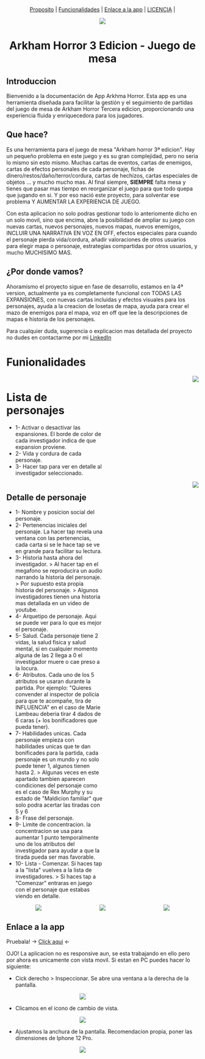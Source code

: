 <p align = "center">
  <a href= "#proposito-del-proyecto">Proposito</a> |
  <a href= "#funcionalidades">Funcionalidades</a> |
  <a href= "#enlace-a-la-app">Enlace a la app</a> |
  <a href= "#pistas">LICENCIA</a> |
</p>

<div align="center">
  <img src="/README_FILES/bannerAH.png" >
  <h1>Arkham Horror 3 Edicion - Juego de mesa</h1>
</div>

## Introduccion
Bienvenido a la documentación de App Arkhma Horror. 
Esta app es una herramienta diseñada para facilitar la gestión y el seguimiento de partidas del juego de mesa de Arkham Horror Tercera edicion, proporcionando una experiencia fluida y enriquecedora para los jugadores.

## Que hace?

Es una herramienta para el juego de mesa "Arkham horror 3ª edicion". 
Hay un pequeño problema en este juego y es su gran complejidad, pero no seria lo mismo sin esto mismo. Muchas cartas de eventos, cartas de enemigos, cartas de efectos personales de cada personaje, fichas de dinero/restos/daño/terror/cordura, cartas de hechizos, cartas especiales de objetos ... y mucho mucho mas.
Al final siempre, **SIEMPRE** falta mesa y tienes que pasar mas tiempo en reorganizar el juego para que todo quepa que jugando en si.
Y por eso nació este proyecto, para solventar ese problema Y AUMENTAR LA EXPERIENCIA DE JUEGO.

Con esta aplicacion no solo podras gestionar todo lo anteriomente dicho en un solo movil, sino que encima, abre la posibilidad de ampliar su juego con nuevas cartas, nuevos personajes, nuevos mapas, nuevos enemigos, INCLUIR UNA NARRATIVA EN VOZ EN OFF, efectos especiales para cuando el personaje pierda vida/cordura, añadir valoraciones de otros usuarios para elegir mapa o personaje, estrategias compartidas por otros usuarios, y mucho MUCHISIMO MAS.

## ¿Por donde vamos?
Ahoramismo el proyecto sigue en fase de desarrollo, estamos en la 4ª version, actualmente ya es completamente funcional con TODAS LAS EXPANSIONES, con nuevas cartas incluidas y efectos visuales para los personajes, ayuda a la creacion de losetas de mapa, ayuda para crear el mazo de enemigos para el mapa, voz en off que lee la descripciones de mapas e historia de los personajes.

Para cualquier duda, sugerencia o explicacion mas detallada del proyecto no dudes en contactarme por mi [LinkedIn](https://linkedin.com/in/sebastian-jimenez-roman)

# Funionalidades

<div style="display: flex; justify-content: space-around;">
  <div style="flex: 1">
    <h1>Lista de personajes</h1>
    <ul>
      <li>1- Activar o desactivar las expansiones. El borde de color de cada investigador indica de que expansion proviene.</li>
      <li>2- Vida y cordura de cada personaje.</li>
      <li>3- Hacer tap para ver en detalle al investigador seleccionado.</li>
    </ul>
  </div>

  <div style="flex: 1; display: flex; justify-content: flex-end"><img style="max-width: 100%; max-height: 700px" src="/README_FILES/personajes/Personajes-1.JPG"></div>
</div>

<div style="display: flex; justify-content: space-between;">
  <div style="flex: 1">
    <h2>Detalle de personaje</h2>
    <ul>
      <li>1- Nombre y posicion social del personaje.</li>
      <li>2- Pertenencias iniciales del personaje. La hacer tap revela una ventana con las pertenencias, cada carta si se le hace tap se ve en grande para facilitar su lectura.</li>
      <li>3- Historia hasta ahora del investigador. > Al hacer tap en el megafono se reproducira un audio narrando la historia del personaje. > Por supuesto esta propia historia del personaje. > Algunos investigadores tienen una historia mas detallada en un video de youtube.</li>
      <li>4- Arquetipo de personaje. Aqui se puede ver para lo que es mejor el personaje.</li>
      <li>5- Salud. Cada personaje tiene 2 vidas, la salud fisica y salud mental, si en cualquier momento alguna de las 2 llega a 0 el investigador muere o cae preso a la locura.</li>
      <li>6- Atributos. Cada uno de los 5 atributos se usaran durante la partida. Por ejemplo: "Quieres convender al inspector de policia para que te acompañe, tira de INFLUENCIA" en el caso de Marie Lambeau deberia tirar 4 dados de 6 caras (+ los bonificadores que pueda tener).</li>
      <li>7- Habilidades unicas. Cada personaje empieza con habilidades unicas que te dan bonificades para la partida, cada personaje es un mundo y no solo puede tener 1, algunos tienen hasta 2. > Algunas veces en este apartado tambien aparecen condiciones del personaje como es el caso de Rex Murphy y su estado de "Maldicion familiar" que solo podra acertar las tiradas con 5 y 6</li>
      <li>8- Frase del personaje.</li>
      <li>9- Limite de concentracion. la concentracion se usa para aumentar 1 punto temporalmente  uno de los atributos del investigador para ayudar a que la tirada pueda ser mas favorable.</li>
      <li>10- Lista - Comenzar. Si haces tap a la "lista" vuelves a la lista de investigadores. > Si haces tap a "Comenzar" entraras en juego con el personaje que estabas viendo en detalle.</li>
    </ul>
  </div>

  <div style="flex: 1; display: flex; justify-content: flex-end"><img style="max-width: 100%; max-height: 700px" src="/README_FILES/personajes/Personajes-2.JPG"></div>
</div>

<div style="display: flex; justify-content: space-around;">
  <div><img style="max-width: 100%; max-height: 700px" src="/README_FILES/personajes/Personajes-3.JPG"></div>
  <div><img style="max-width: 100%; max-height: 700px" src="/README_FILES/personajes/Personajes-4.JPG"></div>
  <div><img style="max-width: 100%; max-height: 700px" src="/README_FILES/personajes/Personajes-5.JPG"></div>
</div>

## Enlace a la app

Pruebala! -> [Click aqui](https://arkhamhorror-39297.web.app/#/) <-

OJO! La aplicacion no es responsive aun, se esta trabajando en ello pero por ahora es unicamente con vista movil.
Si estan en PC puedes hacer lo siguiente:

- Cick derecho > Inspeccionar. Se abre una ventana a la derecha de la pantalla.

<div align="center" style="width: 400px"><img src="/README_FILES/1.JPG"></div>

- Clicamos en el icono de cambio de vista.

<div align="center" style="width: 400px"><img src="/README_FILES/2.JPG"></div>

- Ajustamos la anchura de la pantalla. Recomendacion propia, poner las dimensiones de Iphone 12 Pro.

<div align="center" style="width: 400px"><img src="/README_FILES/3.JPG"></div>


